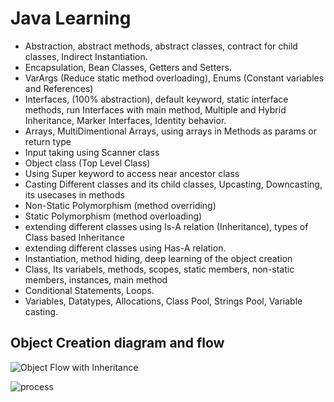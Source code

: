 # Java Learning

- Abstraction, abstract methods, abstract classes, contract for child classes, Indirect Instantiation. 
- Encapsulation, Bean Classes, Getters and Setters.
- VarArgs (Reduce static method overloading), Enums (Constant variables and References)
- Interfaces, (100% abstraction), default keyword, static interface methods, run Interfaces with main method, Multiple and Hybrid Inheritance, Marker Interfaces, Identity behavior.
- Arrays, MultiDimentional Arrays, using arrays in Methods as params or return type
- Input taking using Scanner class
- Object class (Top Level Class)
- Using Super keyword to access near ancestor class
- Casting Different classes and its child classes, Upcasting, Downcasting, its usecases in methods
- Non-Static Polymorphism (method overriding)
- Static Polymorphism (method overloading)
- extending different classes using Is-A relation (Inheritance), types of Class based Inheritance
- extending different classes using Has-A relation.
- Instantiation, method hiding, deep learning of the object creation
- Class, Its variabels, methods, scopes, static members, non-static members, instances, main method
- Conditional Statements, Loops.
- Variables, Datatypes, Allocations, Class Pool, Strings Pool, Variable casting.

## Object Creation diagram and flow
![Object Flow with Inheritance](https://github.com/user-attachments/assets/90fc16bc-557e-4303-a203-27ec357e915a)

![process](https://github.com/user-attachments/assets/4623109d-4e74-446f-804b-cf666c86a845)
